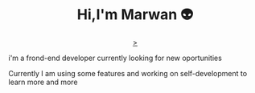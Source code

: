 <h1 align="center"> Hi,I'm Marwan 👽</h1>
<p align="center"> 
<a class="fa-brands fa-linkedin-in" href="https://www.linkedin.com/in/maro-khlifa-1172b124a/"></a>
<a href="https://www.facebook.com/maro.khlifa.9/",        <i class="fa-brands fa-facebook">></i></a>
<a href="https://www.instagram.com/marokhlifa/"><i class="fa-brands fa-instagram"></i></a>
<p align="ceter">i'm a frond-end developer  currently looking for new oportunities

</p>
Currently I am using some features and working on self-development to learn more and more <br>
<p align="ceter"><i class="fa-brands fa-html5"></i><i class="fa-brands fa-js"></i><i class="fa-brands fa-css3-alt"></i><i class="fa-brands fa-bootstrap"></i><i class="fa-brands fa-wordpress"></i></p> 


